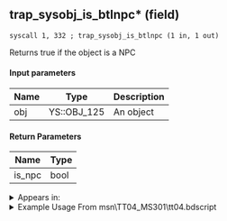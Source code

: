 ## trap_sysobj_is_btlnpc* (field)

`syscall 1, 332 ; trap_sysobj_is_btlnpc (1 in, 1 out)`

Returns true if the object is a NPC

#### Input parameters
| Name | Type | Description
|------|------|------------
| obj   | YS::OBJ_125   | An object


#### Return Parameters
| Name | Type
|------|-----
| is_npc   | bool   


<details>
	<summary>Appears in:</summary>
| filename | Entity (obj)
|----------|-------------
| msn\TT04_MS301\tt04.bdscript       |           
| msn\TT05_MS403\tt05.bdscript       |           
| msn\TT05_MS404\tt05.bdscript       |           
| obj\F_NM180\f_nm.bdscript       | ((F) Present minigame (shooting machine) (NM))          

</details>

<details>
	<summary>Example Usage From msn\TT04_MS301\tt04.bdscript</summary>
```plaintext
L177:
 pushFromPSp 0
 gosub 8, L214
 jz L205
 pushFromPSp 0
 fetchValue 4
 syscall 1, 332 ; trap_sysobj_is_btlnpc (1 in, 1 out)
 jz L203
 pushFromPSp 0
 pushImm 15
 pushImmf 0
 syscall 6, 6 ; trap_obj_stop (3 in, 0 out)
 jmp L203
```
</details>

